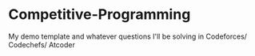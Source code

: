 # Competitive-Programming
My demo template and whatever questions I'll be solving in Codeforces/ Codechefs/ Atcoder
